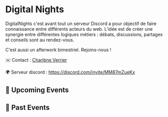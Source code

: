 # Digital Nights

DigitalNights c'est avant tout un serveur Discord a pour objectif de faire connaissance entre différents acteurs du web. L’idée est de créer une synergie entre différentes logiques métiers : débats, discussions, partages et conseils sont au rendez-vous.

C'est aussi un afterwork bimestriel. Rejoins-nous ! 

✉️ Contact : [Charlène Verrier](https://www.linkedin.com/in/barbara-schiavi-phd-a1028272/)

🌍 Serveur discord : https://discord.com/invite/MM87mZueKx 

<!-- EVENTS:START -->
## 📅 Upcoming Events

## 📆 Past Events
<!-- EVENTS:END -->
